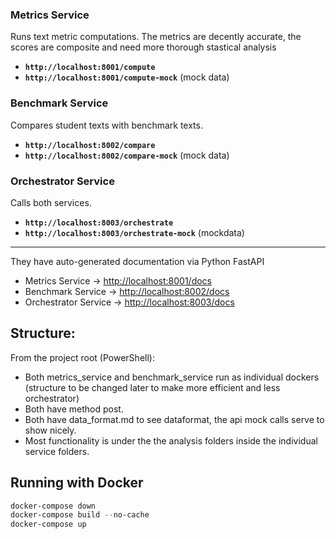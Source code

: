 
### Metrics Service
Runs text metric computations. The metrics are decently accurate, the scores are composite and need more thorough stastical analysis 
- **`http://localhost:8001/compute`**
- **`http://localhost:8001/compute-mock`** (mock data)

### Benchmark Service
Compares student texts with benchmark texts.
- **`http://localhost:8002/compare`**
- **`http://localhost:8002/compare-mock`** (mock data)

### Orchestrator Service
Calls both services.
- **`http://localhost:8003/orchestrate`**
- **`http://localhost:8003/orchestrate-mock`** (mockdata)

---
They have auto-generated documentation via Python FastAPI

- Metrics Service → [http://localhost:8001/docs](http://localhost:8001/docs)  
- Benchmark Service → [http://localhost:8002/docs](http://localhost:8002/docs)  
- Orchestrator Service → [http://localhost:8003/docs](http://localhost:8003/docs)  


## Structure:


From the project root (PowerShell):
- Both metrics_service and benchmark_service run as individual dockers (structure to be changed later to make more efficient and less orchestrator)
- Both have method post. 
- Both have data_format.md to see dataformat, the api mock calls serve to show nicely. 
- Most functionality is under the the analysis folders inside the individual service folders.

## Running with Docker
```powershell
docker-compose down
docker-compose build --no-cache
docker-compose up
